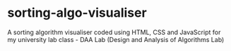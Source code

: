 # sorting-algo-visualiser
A sorting algorithm visualiser coded using HTML, CSS and JavaScript for my university lab class - DAA Lab (Design and Analysis of Algorithms Lab)
